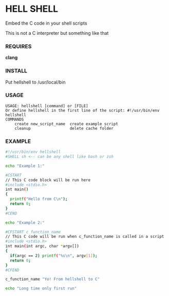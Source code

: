 # HELL SHELL

Embed the C code in your shell scripts

This is not a C interpreter but something like that

### REQUIRES

**clang**

### INSTALL

Put hellshell to /usr/local/bin

### USAGE
```
USAGE: hellshell [command] or [FILE]
Or define hellshell in the first line of the script: #!/usr/bin/env hellshell
COMMANDS
	create new_script_name	create example script
	cleanup					delete cache folder
```

### EXAMPLE

```bash
#!/usr/bin/env hellshell
#SHELL sh <-- can be any shell like bash or zsh

echo "Example 1:"

#CSTART
// This C code block will be run here
#include <stdio.h>
int main()
{
  printf("Hello from C\n");
  return 0;
}
#CEND

echo "Example 2:"

#CFSTART c_function_name
// This C code will be run when c_function_name is called in a script
#include <stdio.h>
int main(int argc, char *argv[])
{
  if(argc == 2) printf("%s\n", argv[1]);
  return 0;
}
#CFEND

c_function_name "Yo! From hellshell to C"

echo "Long time only first run"

```